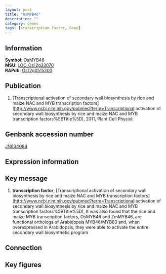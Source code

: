 ```yaml
---
layout: post
title: "OsMYB46"
description: ""
category: genes
tags: [transcription factor, Gene]
---
```


## Information
__Symbol__: OsMYB46  
__MSU__: [LOC_Os12g33070](http://rice.plantbiology.msu.edu/cgi-bin/ORF_infopage.cgi?orf=LOC_Os12g33070)  
__RAPdb__: [Os12g0515300](http://rapdb.dna.affrc.go.jp/viewer/gbrowse_details/irgsp1?name=Os12g0515300)  

## Publication
1. [Transcriptional activation of secondary wall biosynthesis by rice and maize NAC and MYB transcription factors](http://www.ncbi.nlm.nih.gov/pubmed?term=Transcriptional activation of secondary wall biosynthesis by rice and maize NAC and MYB transcription factors%5BTitle%5D), 2011, Plant Cell Physiol.

## Genbank accession number
[JN634084](http://www.ncbi.nlm.nih.gov/nuccore/JN634084)  

## Expression information

## Key message
1. __transcription factor__, [Transcriptional activation of secondary wall biosynthesis by rice and maize NAC and MYB transcription factors](http://www.ncbi.nlm.nih.gov/pubmed?term=Transcriptional activation of secondary wall biosynthesis by rice and maize NAC and MYB transcription factors%5BTitle%5D),  It was also found that the rice and maize MYB transcription factors, OsMYB46 and ZmMYB46, are functional orthologs of Arabidopsis MYB46/MYB83 and, when overexpressed in Arabidopsis, they were able to activate the entire secondary wall biosynthetic program

## Connection

## Key figures


